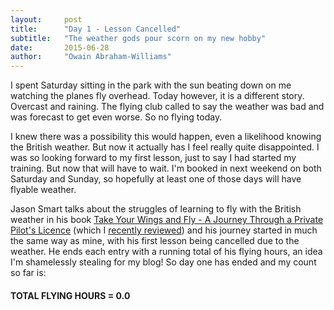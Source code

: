 ```yaml
---
layout:     post
title:      "Day 1 - Lesson Cancelled"
subtitle:   "The weather gods pour scorn on my new hobby"
date:       2015-06-28
author:     "Owain Abraham-Williams"
---
```


I spent Saturday sitting in the park with the sun beating down on me watching the planes
fly overhead. Today however, it is a different story. Overcast and raining. The flying
club called to say the weather was bad and was forecast to get even worse. So no flying
today.

I knew there was a possibility this would happen, even a likelihood knowing the British
weather. But now it actually has I feel really quite disappointed. I was so looking
forward to my first lesson, just to say I had started my training. But now that will have
to wait. I'm booked in next weekend on both Saturday and Sunday, so hopefully at least one
of those days will have flyable weather.

Jason Smart talks about the struggles of learning to fly with the British weather in his
book [Take Your Wings and Fly - A Journey Through a Private Pilot's Licence](http://www.amazon.co.uk/Take-Your-Wings-Fly-Journey/dp/0956718752)
(which I [recently reviewed](/2015/05/26/take-your-wings-and-fly/)) and his journey
started in much the same way as mine, with his first lesson being cancelled due to the
weather. He ends each entry with a running total of his flying hours, an idea I'm
shamelessly stealing for my blog! So day one has ended and my count so far is:

#### TOTAL FLYING HOURS = 0.0